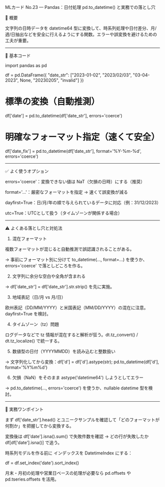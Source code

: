 MLカード No.23 — Pandas：日付処理 pd.to_datetime() と実務での落とし穴

📌 概要

文字列の日時データを datetime64 型に変換して、時系列処理や日付差分、月/週/日抽出などを安全に行えるようにする関数。エラーや誤変換を避けるための工夫が重要。


---

🔹 基本コード

import pandas as pd

df = pd.DataFrame({
    "date_str": ["2023-01-02", "2023/02/03", "03-04-2023", None, "20230205", "invalid"]
})

# 標準の変換（自動推測）
df['date'] = pd.to_datetime(df['date_str'], errors='coerce')

# 明確なフォーマット指定（速くて安全）
df['date_fix'] = pd.to_datetime(df['date_str'], format='%Y-%m-%d', errors='coerce')


---

✅ よく使うオプション

errors='coerce'：変換できない値は NaT（欠損の日時）にする（推奨）

format='...'：厳密なフォーマットを指定 → 速くて誤変換が減る

dayfirst=True：日/月/年の順で与えられているデータに対応（例：31/12/2023）

utc=True：UTCとして扱う（タイムゾーンが関係する場合）



---

⚠️ よくある落とし穴と対処法

1. 混在フォーマット

複数フォーマットが混じると自動推測で誤認識されることがある。

→ 事前にフォーマット別に分けて to_datetime(..., format=...) を使うか、errors='coerce' で落としどころを作る。



2. 文字列に余分な空白や全角が含まれる

→ df['date_str'] = df['date_str'].str.strip() を先に実施。



3. 地域表記（日/月 vs 月/日）

欧州表記（DD/MM/YYYY）と米国表記（MM/DD/YYYY）の混在に注意。dayfirst=True を検討。



4. タイムゾーン（tz）問題

ログデータなどで tz 情報が混在すると解析が狂う。dt.tz_convert() / dt.tz_localize() で統一する。



5. 数値型の日付（YYYYMMDD）を読み込むと整数扱い

→ 文字列化してから変換：df['d'] = df['d'].astype(str); pd.to_datetime(df['d'], format='%Y%m%d')



6. 欠損（NaN）をそのまま astype('datetime64') しようとしてエラー

→ pd.to_datetime(..., errors='coerce') を使うか、nullable datetime 型を検討。





---

🔧 実務ワンポイント

まず df['date_str'].head() とユニークサンプルを確認して「どのフォーマットが何割か」を把握してから変換する。

変換後は df['date'].isna().sum() で失敗件数を確認 → どの行が失敗したか df[df['date'].isna()] で追う。

時系列モデルを作る前に インデックスを DatetimeIndex にする：

df = df.set_index('date').sort_index()

月末・月初の処理や営業日ベースの処理が必要なら pd.offsets や pd.tseries.offsets を活用。